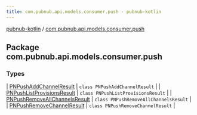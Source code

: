 ```yaml
---
title: com.pubnub.api.models.consumer.push - pubnub-kotlin
---
```


[pubnub-kotlin](../index.html) / [com.pubnub.api.models.consumer.push](./index.html)

## Package com.pubnub.api.models.consumer.push

### Types

| [PNPushAddChannelResult](-p-n-push-add-channel-result/index.html) | `class PNPushAddChannelResult` |
| [PNPushListProvisionsResult](-p-n-push-list-provisions-result/index.html) | `class PNPushListProvisionsResult` |
| [PNPushRemoveAllChannelsResult](-p-n-push-remove-all-channels-result/index.html) | `class PNPushRemoveAllChannelsResult` |
| [PNPushRemoveChannelResult](-p-n-push-remove-channel-result/index.html) | `class PNPushRemoveChannelResult` |

